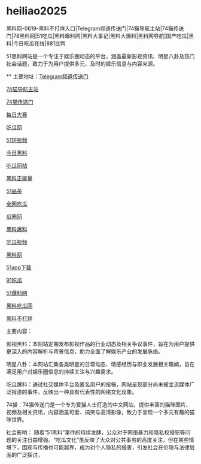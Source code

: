 # heiliao2025
黑料网-0619-黑料不打烊入口|Telegram频道传送门|74猫导航主站|74猫传送门|78黑料网|51吃瓜|黑料曝料网|黑料大事记|黑料大爆料|黑料网导航|国产吃瓜|黑料|今日吃瓜在线|881比鸭

51黑料网站是一个专注于娱乐圈动态的平台，涵盖最新影视资讯、明星八卦及热门社会话题，致力于为用户提供多元、及时的娱乐信息与内容来源。

** 主要地址：<a href="https://74mao.com/">Telegram频道传送门</a>

<a href="https://74mao.com/">74猫导航主站</a>

<a href="https://74mao.com/">74猫传送门</a>

<a href="https://pc1-26.pages.dev/">每日大赛</a>

<a href="https://cg1-39.pages.dev/">吃瓜网</a>

<a href="https://pc2-25.pages.dev/">51短视频</a>

<a href="https://pc10-24.pages.dev/">今日黑料</a>

<a href="https://cg1-27.pages.dev/">吃瓜网站</a>

<a href="https://cg8-12.pages.dev/">黑料正能量</a>

<a href="https://pc8-34.pages.dev/">51品茶</a>

<a href="https://cg4-21.pages.dev/">全网吃瓜</a>

<a href="https://cg6-21.pages.dev/">瓜圈网</a>

<a href="https://cg5-24.pages.dev/">黑料爆料</a>

<a href="https://cg9-07.pages.dev/">吃瓜视频</a>

<a href="https://heiliaowangjin.pages.dev/">黑料网</a>

<a href="https://xiazaianzhuang.pages.dev/">51app下载</a>

<a href="https://91chiguazhongxin.pages.dev/">91吃瓜</a>

<a href="https://jinrichigua01.pages.dev/">51爆料网</a>

<a href="https://chiguaqunzhongde.pages.dev/">黑料吃瓜网</a>

<a href="https://heiliaobudayang01.pages.dev/">黑料不打烊</a>

主要内容：

影视黑料：本网站定期发布影视作品的行业动态及相关争议事件，旨在为用户提供更深入的内容解析与背景信息，助力全面了解娱乐产业的发展脉络。

明星八卦：本网站汇集各类明星的日常动态、情感经历与职业发展相关趣闻，旨在满足用户对娱乐圈信息的持续关注与兴趣需求。

吃瓜爆料：通过社交媒体平台及匿名用户的投稿，网站呈现部分尚未被主流媒体广泛报道的事件，反映出一种具有代表性的网络文化现象。

74猫：74猫传送门是一个专为爱猫人士打造的中文网站，提供丰富的猫咪图片、视频及相关资讯，内容涵盖可爱、搞笑与高清影像，致力于呈现一个多元有趣的猫咪世界。

社会影响：
随着“51黑料”事件的持续发酵，公众对于网络暴力和隐私权侵犯等问题的关注日益增强。“吃瓜文化”虽反映了大众对公共事务的高度关注，但在某些情境下，围观与传播也可能越界，成为对个人隐私的侵害，引发社会在伦理与法律层面的广泛探讨。
